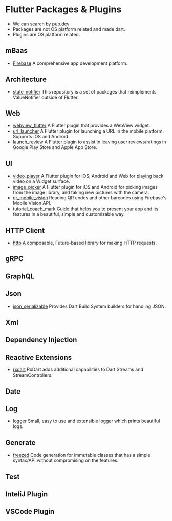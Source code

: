 # Flutter Packages & Plugins

- We can search by [pub.dev](https://pub.dev/)
- Packages are not OS platform related and made dart.
- Plugins are OS platform related.

## mBaas
- [Firebase](https://firebase.google.com/docs/flutter/setup) A comprehensive app development platform.

## Architecture
- [state_notifier](https://pub.dev/packages/state_notifier) This repository is a set of packages that reimplements ValueNotifier outside of Flutter.

## Web
- [webview_flutter](https://pub.dev/packages/webview_flutter) A Flutter plugin that provides a WebView widget.
- [url_launcher](https://pub.dev/packages/url_launcher) A Flutter plugin for launching a URL in the mobile platform. Supports iOS and Android.
- [launch_review](https://pub.dev/packages/launch_review) A Flutter plugin to assist in leaving user reviews/ratings in Google Play Store and Apple App Store.

## UI
- [video_player](https://pub.dev/packages/video_player) A Flutter plugin for iOS, Android and Web for playing back video on a Widget surface.
- [image_picker](https://pub.dev/packages/image_picker) A Flutter plugin for iOS and Android for picking images from the image library, and taking new pictures with the camera.
- [qr_mobile_vision](https://pub.dev/packages/qr_mobile_vision) Reading QR codes and other barcodes using Firebase's Mobile Vision API.
- [tutorial_coach_mark](https://pub.dev/packages/tutorial_coach_mark) Guide that helps you to present your app and its features in a beautiful, simple and customizable way.

## HTTP Client
- [http](https://pub.dev/packages/http) A composable, Future-based library for making HTTP requests. 

## gRPC

## GraphQL

## Json
- [json_serializable](https://pub.dev/packages/json_serializable) Provides Dart Build System builders for handling JSON.

## Xml

## Dependency Injection

## Reactive Extensions
- [rxdart](https://pub.dev/packages/rxdart) RxDart adds additional capabilities to Dart Streams and StreamControllers.

## Date

## Log
- [logger](https://pub.dev/packages/logger) Small, easy to use and extensible logger which prints beautiful logs.

## Generate
- [freezed](https://pub.dev/packages/freezed) Code generation for immutable classes that has a simple syntax/API without compromising on the features.

## Test

## InteliJ Plugin

## VSCode Plugin
